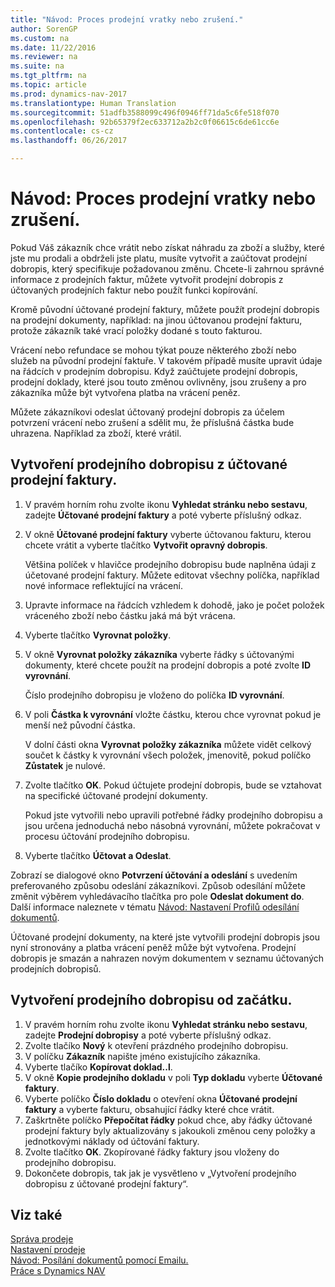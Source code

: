 ```yaml
---
title: "Návod: Proces prodejní vratky nebo zrušení."
author: SorenGP
ms.custom: na
ms.date: 11/22/2016
ms.reviewer: na
ms.suite: na
ms.tgt_pltfrm: na
ms.topic: article
ms.prod: dynamics-nav-2017
ms.translationtype: Human Translation
ms.sourcegitcommit: 51adfb3588099c496f0946ff71da5c6fe518f070
ms.openlocfilehash: 92b65379f2ec633712a2b2c0f06615c6de61cc6e
ms.contentlocale: cs-cz
ms.lasthandoff: 06/26/2017

---
```


# <a name="how-to-process-sales-returns-or-cancellations"></a>Návod: Proces prodejní vratky nebo zrušení.
Pokud Váš zákazník chce vrátit nebo získat náhradu za zboží a služby, které jste mu prodali a obdrželi jste platu, musíte vytvořit a zaúčtovat prodejní dobropis, který specifikuje požadovanou změnu. Chcete-li zahrnou správné informace z prodejních faktur, můžete vytvořit prodejní dobropis z účtovaných prodejních faktur nebo použít funkci kopírování.

Kromě původní účtované prodejní faktury, můžete použít prodejní dobropis na prodejní dokumenty, například: na jinou účtovanou prodejní fakturu, protože zákazník také vrací položky dodané s touto fakturou.

Vrácení nebo refundace se mohou týkat pouze některého zboží nebo služeb na původní prodejní faktuře. V takovém případě musíte upravit údaje na řádcích v prodejním dobropisu. Když zaúčtujete prodejní dobropis, prodejní doklady, které jsou touto změnou ovlivněny, jsou zrušeny a pro zákazníka může být vytvořena platba na vrácení peněz.

Můžete zákazníkovi odeslat účtovaný prodejní dobropis za účelem potvrzení vrácení nebo zrušení a sdělit mu, že příslušná částka bude uhrazena. Například za zboží, které vrátil.

## <a name="to-create-a-sales-credit-memo-from-a-posted-sales-invoice"></a>Vytvoření prodejního dobropisu z účtované prodejní faktury.
1. V pravém horním rohu zvolte ikonu **Vyhledat stránku nebo sestavu**, zadejte **Účtované prodejní faktury** a poté vyberte příslušný odkaz.  
2. V okně **Účtované prodejní faktury** vyberte účtovanou fakturu, kterou chcete vrátit a vyberte tlačítko **Vytvořit opravný dobropis**.

    Většina políček v hlavičce prodejního dobropisu bude naplněna údaji z účetované prodejní faktury. Můžete editovat všechny políčka, například nové informace reflektující na vrácení.
3. Upravte informace na řádcích vzhledem k dohodě, jako je počet položek vráceného zboží nebo částku jaká má být vrácena.
4. Vyberte tlačítko **Vyrovnat položky**.
5. V okně **Vyrovnat položky zákazníka** vyberte řádky s účtovanými dokumenty, které chcete použít na prodejní dobropis a poté zvolte **ID vyrovnání**.

    Číslo prodejního dobropisu je vloženo do políčka **ID vyrovnání**.  
6. V poli **Částka k vyrovnání** vložte částku, kterou chce vyrovnat pokud je menší než původní částka.

    V dolní části okna **Vyrovnat položky zákazníka** můžete vidět celkový součet k částky k vyrovnání všech položek, jmenovitě, pokud políčko **Zůstatek** je nulové.  
7. Zvolte tlačítko **OK**. Pokud účtujete prodejní dobropis, bude se vztahovat na specifické účtované prodejní dokumenty.

    Pokud jste vytvořili nebo upravili potřebné řádky prodejního dobropisu a jsou určena jednoduchá nebo násobná vyrovnání, můžete pokračovat v procesu účtování prodejního dobropisu.
8. Vyberte tlačítko **Účtovat a Odeslat**.

Zobrazí se dialogové okno **Potvrzení účtování a odeslání** s uvedením preferovaného způsobu odeslání zákazníkovi. Způsob odesílání můžete změnit výběrem vyhledávacího tlačítka pro pole **Odeslat dokument do**. Další informace naleznete v tématu [Návod: Nastavení Profilů odesílání dokumentů](sales-how-setup-document-send-profiles.md).

Účtované prodejní dokumenty, na které jste vytvořili prodejní dobropis jsou nyní stronovány a platba vrácení peněž může být vytvořena. Prodejní dobropis je smazán a nahrazen novým dokumentem v seznamu účtovaných prodejních dobropisů.

## <a name="to-create-a-sales-credit-memo-from-scratch"></a>Vytvoření prodejního dobropisu od začátku.
1. V pravém horním rohu zvolte ikonu **Vyhledat stránku nebo sestavu**, zadejte **Prodejní dobropisy** a poté vyberte příslušný odkaz.
2. Zvolte tlačíko **Nový** k otevření prázdného prodejního dobropisu.
3. V políčku **Zákazník** napište jméno existujícího zákazníka.
4. Vyberte tlačíko **Kopírovat doklad..l**.
5. V okně **Kopie prodejního dokladu** v poli **Typ dokladu** vyberte **Účtované faktury**.
6. Vyberte políčko **Číslo dokladu**  o otevření okna **Účtované prodejní faktury** a vyberte fakturu, obsahující řádky které chce vrátit.
7. Zaškrtněte políčko **Přepočítat řádky** pokud chce, aby řádky účtované prodejní faktury byly aktualizovány s jakoukoli změnou ceny položky a jednotkovými náklady od účtování faktury.
8. Zvolte tlačítko **OK**. Zkopírované řádky faktury jsou vloženy do prodejního dobropisu.
9. Dokončete dobropis, tak jak je vysvětleno v „Vytvoření prodejního dobropisu z účtované prodejní faktury“.

## <a name="see-also"></a>Viz také  
[Správa prodeje](sales-manage-sales.md)  
[Nastavení prodeje](sales-setup-sales.md)  
[Návod: Posílání dokumentů pomocí Emailu.](ui-how-send-documents-email.md)  
[Práce s Dynamics NAV](ui-work-product.md)

